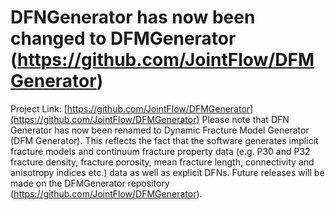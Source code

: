 # DFNGenerator has now been changed to DFMGenerator (https://github.com/JointFlow/DFMGenerator)
Project Link: [https://github.com/JointFlow/DFMGenerator](https://github.com/JointFlow/DFMGenerator)
Please note that DFN Generator has now been renamed to Dynamic Fracture Model Generator (DFM Generator). This reflects the fact that the software generates implicit fracture models and continuum fracture property data (e.g. P30 and P32 fracture density, fracture porosity, mean fracture length, connectivity and anisotropy indices etc.) data as well as explicit DFNs.
Future releases will be made on the DFMGenerator repository (https://github.com/JointFlow/DFMGenerator).
